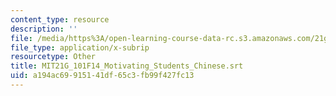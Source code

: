 ```yaml
---
content_type: resource
description: ''
file: /media/https%3A/open-learning-course-data-rc.s3.amazonaws.com/21g-101-chinese-i-regular-fall-2014/a194ac69915141df65c3fb99f427fc13_MIT21G_101F14_Motivating_Students_Chinese.srt
file_type: application/x-subrip
resourcetype: Other
title: MIT21G_101F14_Motivating_Students_Chinese.srt
uid: a194ac69-9151-41df-65c3-fb99f427fc13
---
```

